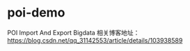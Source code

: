 # poi-demo
POI Import And Export Bigdata
相关博客地址：https://blog.csdn.net/qq_31142553/article/details/103938589
